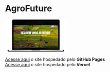 <h1>AgroFuture </h1>
<div class="responsividade">
    <img src="img/notebook.png" width="40%">
</div>


<a href="https://stonerainbow19.github.io/AgroFuture_2024/">Acesse aqui<a> o site hospedado pelo <strong>GitHub Pages</strong>
<br>
<a href="https://agro-future-2024.vercel.app/">Acesse aqui<a> o site hospedado pelo <strong>Vercel</strong>
